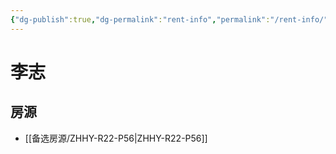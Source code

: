```yaml
---
{"dg-publish":true,"dg-permalink":"rent-info","permalink":"/rent-info/"}
---
```



# 李志

## 房源

- [[备选房源/ZHHY-R22-P56\|ZHHY-R22-P56]]

